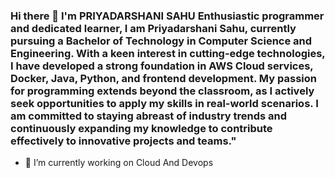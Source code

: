 ### Hi there 👋 I'm PRIYADARSHANI SAHU Enthusiastic programmer and dedicated learner, I am Priyadarshani Sahu, currently pursuing a Bachelor of Technology in Computer Science and Engineering. With a keen interest in cutting-edge technologies, I have developed a strong foundation in AWS Cloud services, Docker, Java, Python, and frontend development. My passion for programming extends beyond the classroom, as I actively seek opportunities to apply my skills in real-world scenarios. I am committed to staying abreast of industry trends and continuously expanding my knowledge to contribute effectively to innovative projects and teams."
- 🔭 I’m currently working on Cloud And Devops

<!--
**priyadarshani1234/priyadarshani1234** is a ✨ _special_ ✨ repository because its `README.md` (this file) appears on your GitHub profile.

Enthusiastic programmer and dedicated learner, I am Priyadarshani Sahu, currently pursuing a Bachelor of Technology in Computer Science and Engineering. With a keen interest in cutting-edge technologies, I have developed a strong foundation in AWS Cloud services, Docker, Java, Python, and frontend development. My passion for programming extends beyond the classroom, as I actively seek opportunities to apply my skills in real-world scenarios. I am committed to staying abreast of industry trends and continuously expanding my knowledge to contribute effectively to innovative projects and teams."
- 🔭 I’m currently working on Cloud And Devops 
- 🌱 I’m currently learning MACHINE LEARNING,GENERATIVE AI,
- 👯 I’m looking to collaborate on CLOUD And DEVOPS ,ARTIFICIAL INTELLIGENCE, DOCKER,JENKINS,JAVA,LINUX,AWS CLOUD,DATA SCIENCE

- 🤔 I’m looking for help with  improving my programming skills !
- 💬 Ask me about How to Master in AWS Cloud , Python ,java .
- 📫 How to reach me: linkdeln URL:-https://www.linkedin.com/in/priyadarshani-sahu-72577122a ,E-Mail:-sahupriyadarshani96@gmail.com
- 😄 Pronouns: She
- ⚡ Fun fact: : I enjoy writing poetry as much as I yearn to explore new destinations around the globe.
